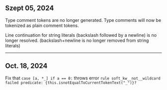 Szept 05, 2024
--------------
Type comment tokens are no longer generated.
Type comments will now be tokenized as plain comment tokens.

Line continuation for string literals (backslash followed by a newline) is no longer resolved.
(backslash+newline is no longer removed from string literals)

---
Oct. 18, 2024
---
Fix that `case [a, *_] if a == 0:` throws error `rule soft_kw__not__wildcard failed predicate: {this.isnotEqualToCurrentTokenText("_")}?`